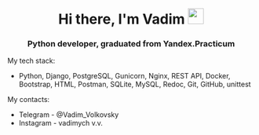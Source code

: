 <h1 align="center">Hi there, I'm Vadim
<img src="https://github.com/blackcater/blackcater/raw/main/images/Hi.gif" height="32"/></h1>
<h3 align="center">Python developer, graduated from Yandex.Practicum </h3>


My tech stack:

- Python, Django, PostgreSQL, Gunicorn, Nginx, REST API, Docker, Bootstrap, HTML, Postman, SQLite, MySQL, Redoc, Git, GitHub, unittest


My contacts:

- Telegram - @Vadim_Volkovsky
- Instagram - vadimych v.v.
